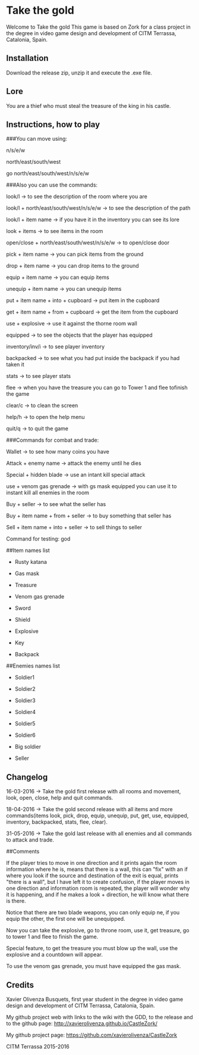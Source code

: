 # Take the gold

Welcome to Take the gold
This game is based on Zork for a class project in the degree in video game design and development of CITM Terrassa, Catalonia, Spain.

## Installation

Download the release zip, unzip it and execute the .exe file.

## Lore
You are a thief who must steal the treasure of the king in his castle.

## Instructions, how to play

###You can move using:

n/s/e/w

north/east/south/west

go north/east/south/west/n/s/e/w


###Also you can use the commands:

look/l -> to see the description of the room where you are

look/l + north/east/south/west/n/s/e/w -> to see the description of the path

look/l + item name -> if you have it in the inventory you can see its lore

look + items -> to see items in the room

open/close + north/east/south/west/n/s/e/w -> to open/close door

pick + item name -> you can pick items from the ground

drop + item name -> you can drop items to the ground

equip + item name -> you can equip items

unequip + item name -> you can unequip items

put + item name + into + cupboard -> put item in the cupboard

get + item name + from + cupboard -> get the item from the cupboard

use + explosive -> use it against the thorne room wall

equipped -> to see the objects that the player has equipped

inventory/inv/i -> to see player inventory

backpacked -> to see what you had put inside the backpack if you had taken it

stats -> to see player stats

flee -> when you have the treasure you can go to Tower 1 and flee tofinish the game

clear/c -> to clean the screen

help/h -> to open the help menu

quit/q -> to quit the game


###Commands for combat and trade:

Wallet -> to see how many coins you have

Attack + enemy name -> attack the enemy until he dies

Special + hidden blade -> use an intant kill special attack

use + venom gas grenade -> with gs mask equipped you can use it to instant kill all enemies in the room

Buy + seller -> to see what the seller has

Buy + item name + from + seller -> to buy something that seller has

Sell + item name + into + seller -> to sell things to seller

Command for testing: god

##Item names list

 - Rusty katana
 
 - Gas mask
 
 - Treasure
 
 - Venom gas grenade
 
 - Sword
 
 - Shield
 
 - Explosive
 
 - Key
 
 - Backpack
 
##Enemies names list

 - Soldier1
 
 - Soldier2
 
 - Soldier3
 
 - Soldier4
 
 - Soldier5

 - Soldier6
 
 - Big soldier
 
 - Seller

## Changelog

16-03-2016 -> Take the gold first release with all rooms and movement, look, open, close, help and quit commands.

18-04-2016 -> Take the gold second release with all items and more commands(items look, pick, drop, equip, unequip, put, get, use, equipped, inventory, backpacked, stats, flee, clear).

31-05-2016 -> Take the gold last release with all enemies and all commands to attack and trade.

##Comments

If the player tries to move in one direction and it prints again the room information where he is, means that there is a wall, this can "fix" with an if where you look if the source and destination of the exit is equal, prints "there is a wall", but I have left it to create confusion, if the player moves in one direction and information room is repeated, the player will wonder why it is happening, and if he makes a look + direction, he will know what there is there.

Notice that there are two blade weapons, you can only equip ne, if you equip the other, the first one will be unequipped.

Now you can take the explosive, go to throne room, use it, get treasure, go to tower 1 and flee to finish the game.

Special feature, to get the treasure you must blow up the wall, use the explosive and a countdown will appear.

To use the venom gas grenade, you must have equipped the gas mask.

## Credits

Xavier Olivenza Busquets, first year student in the degree in video game design and development of CITM Terrassa, Catalonia, Spain.

My github project web with links to the wiki with the GDD, to the release and to the github page: http://xavierolivenza.github.io/CastleZork/

My github project page: https://github.com/xavierolivenza/CastleZork

CITM Terrassa 2015-2016
